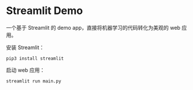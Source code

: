 # Streamlit Demo

一个基于 Streamlit 的 demo app，直接将机器学习的代码转化为美观的 web 应用。

安装 Streamlit：

```
pip3 install streamlit
```

启动 web 应用：

```
streamlit run main.py
```
